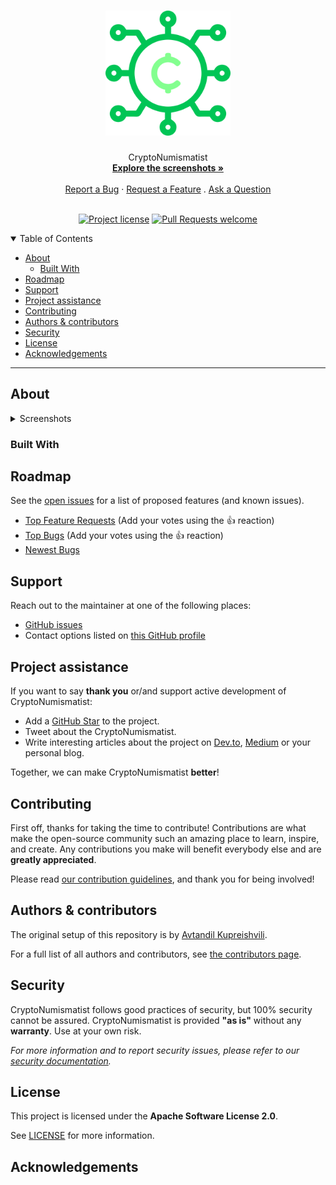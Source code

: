 <h1 align="center">
  <a href="https://github.com/hexley21/CryptoNumismatist">
    <!-- Please provide path to your logo here -->
    <img src="docs/images/logo.svg" alt="Logo" width="200" height="200">
  </a>
</h1>

<div align="center">
  CryptoNumismatist
  <br />
  <a href="#about"><strong>Explore the screenshots »</strong></a>
  <br />
  <br />
  <a href="https://github.com/hexley21/CryptoNumismatist/issues/new?assignees=&labels=bug&template=01_BUG_REPORT.md&title=bug%3A+">Report a Bug</a>
  ·
  <a href="https://github.com/hexley21/CryptoNumismatist/issues/new?assignees=&labels=enhancement&template=02_FEATURE_REQUEST.md&title=feat%3A+">Request a Feature</a>
  .
  <a href="https://github.com/hexley21/CryptoNumismatist/issues/new?assignees=&labels=question&template=04_SUPPORT_QUESTION.md&title=support%3A+">Ask a Question</a>
</div>

<div align="center">
<br />

[![Project license](https://img.shields.io/github/license/hexley21/CryptoNumismatist.svg?style=flat-square)](LICENSE)
[![Pull Requests welcome](https://img.shields.io/badge/PRs-welcome-00c555.svg?style=flat-square)](https://github.com/hexley21/CryptoNumismatist/issues?q=is%3Aissue+is%3Aopen+label%3A%22help+wanted%22)
</div>

<details open="open">
<summary>Table of Contents</summary>

- [About](#about)
  - [Built With](#built-with)
- [Roadmap](#roadmap)
- [Support](#support)
- [Project assistance](#project-assistance)
- [Contributing](#contributing)
- [Authors & contributors](#authors--contributors)
- [Security](#security)
- [License](#license)
- [Acknowledgements](#acknowledgements)

</details>

---

## About

<details>
<summary>Screenshots</summary>
<br>
</details>

### Built With

## Roadmap

See the [open issues](https://github.com/hexley21/CryptoNumismatist/issues) for a list of proposed features (and known issues).

- [Top Feature Requests](https://github.com/hexley21/CryptoNumismatist/issues?q=label%3Aenhancement+is%3Aopen+sort%3Areactions-%2B1-desc) (Add your votes using the 👍 reaction)
- [Top Bugs](https://github.com/hexley21/CryptoNumismatist/issues?q=is%3Aissue+is%3Aopen+label%3Abug+sort%3Areactions-%2B1-desc) (Add your votes using the 👍 reaction)
- [Newest Bugs](https://github.com/hexley21/CryptoNumismatist/issues?q=is%3Aopen+is%3Aissue+label%3Abug)

## Support

Reach out to the maintainer at one of the following places:

- [GitHub issues](https://github.com/hexley21/CryptoNumismatist/issues/new?assignees=&labels=question&template=04_SUPPORT_QUESTION.md&title=support%3A+)
- Contact options listed on [this GitHub profile](https://github.com/hexley21)

## Project assistance

If you want to say **thank you** or/and support active development of CryptoNumismatist:

- Add a [GitHub Star](https://github.com/hexley21/CryptoNumismatist) to the project.
- Tweet about the CryptoNumismatist.
- Write interesting articles about the project on [Dev.to](https://dev.to/), [Medium](https://medium.com/) or your personal blog.

Together, we can make CryptoNumismatist **better**!

## Contributing

First off, thanks for taking the time to contribute! Contributions are what make the open-source community such an amazing place to learn, inspire, and create. Any contributions you make will benefit everybody else and are **greatly appreciated**.


Please read [our contribution guidelines](docs/CONTRIBUTING.md), and thank you for being involved!

## Authors & contributors

The original setup of this repository is by [Avtandil Kupreishvili](https://github.com/hexley21).

For a full list of all authors and contributors, see [the contributors page](https://github.com/hexley21/CryptoNumismatist/contributors).

## Security

CryptoNumismatist follows good practices of security, but 100% security cannot be assured.
CryptoNumismatist is provided **"as is"** without any **warranty**. Use at your own risk.

_For more information and to report security issues, please refer to our [security documentation](docs/SECURITY.md)._

## License

This project is licensed under the **Apache Software License 2.0**.

See [LICENSE](LICENSE) for more information.

## Acknowledgements
